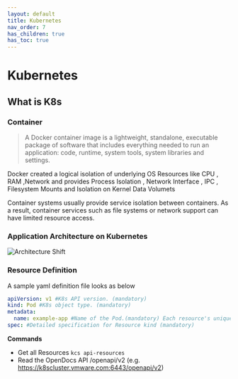 ```yaml
---
layout: default
title: Kubernetes
nav_order: 7
has_children: true
has_toc: true
---
```


# Kubernetes
## What is K8s
### Container
>A Docker container image is a lightweight, standalone, executable package of software that includes everything needed to run an application: code, runtime, system tools, system libraries and settings.

Docker created a logical isolation of underlying OS Resources like CPU , RAM ,Network and provides Process Isolation , Network Interface , IPC , Filesystem Mounts and Isolation on Kernel   Data Volumets  

Container systems usually provide service isolation between containers. As a result, container services such as file systems or network support can have limited resource access.

### Application Architecture on Kubernetes

![Architecture Shift](https://raw.githubusercontent.com/atishch/handbook/master/assets/k8s/compare-traditional-arch.png)

### Resource Definition

A sample yaml definition file looks as below
```yaml
apiVersion: v1 #K8s API version. (mandatory)
kind: Pod #K8s object type. (mandatory)
metadata:
  name: example-app #Name of the Pod.(mandatory) Each resource's unique identifier
spec: #Detailed specification for Resource kind (mandatory) 
```
**Commands**
- Get all Resources `kcs api-resources`  
- Read the OpenDocs API /openapi/v2 (e.g. https://k8scluster.vmware.com:6443/openapi/v2)